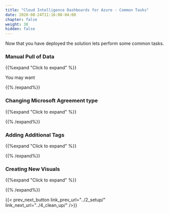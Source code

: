 ```yaml
---
title: "Cloud Intelligence Dashboards for Azure - Common Tasks"
date: 2020-08-24T11:16:08-04:00
chapter: false
weight: 30
hidden: false
---
```


Now that you have deployed the solution lets perform some common tasks.

### Manual Pull of Data
{{%expand "Click to expand" %}}

You may want

{{% /expand%}}

### Changing Microsoft Agreement type
{{%expand "Click to expand" %}}

{{% /expand%}}

### Adding Additional Tags
{{%expand "Click to expand" %}}

{{% /expand%}}

### Creating New Visuals
{{%expand "Click to expand" %}}

{{% /expand%}}

{{< prev_next_button link_prev_url="../2_setup/" link_next_url="../4_clean_up/" />}}